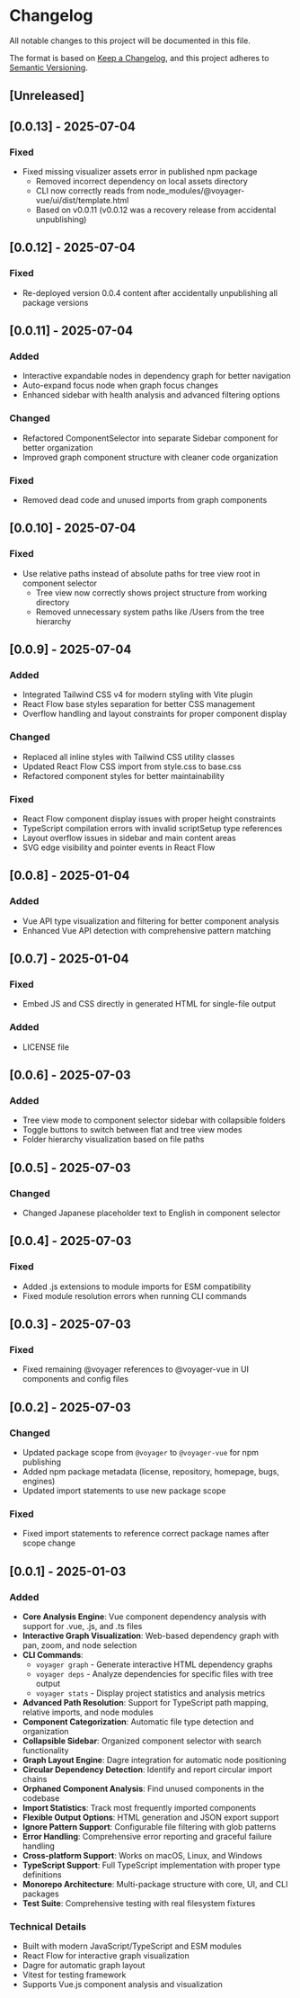 # Changelog

All notable changes to this project will be documented in this file.

The format is based on [Keep a Changelog](https://keepachangelog.com/en/1.0.0/),
and this project adheres to [Semantic Versioning](https://semver.org/spec/v2.0.0.html).

## [Unreleased]

## [0.0.13] - 2025-07-04

### Fixed
- Fixed missing visualizer assets error in published npm package
  - Removed incorrect dependency on local assets directory
  - CLI now correctly reads from node_modules/@voyager-vue/ui/dist/template.html
  - Based on v0.0.11 (v0.0.12 was a recovery release from accidental unpublishing)

## [0.0.12] - 2025-07-04

### Fixed
- Re-deployed version 0.0.4 content after accidentally unpublishing all package versions

## [0.0.11] - 2025-07-04

### Added
- Interactive expandable nodes in dependency graph for better navigation
- Auto-expand focus node when graph focus changes
- Enhanced sidebar with health analysis and advanced filtering options

### Changed
- Refactored ComponentSelector into separate Sidebar component for better organization
- Improved graph component structure with cleaner code organization

### Fixed
- Removed dead code and unused imports from graph components

## [0.0.10] - 2025-07-04

### Fixed
- Use relative paths instead of absolute paths for tree view root in component selector
  - Tree view now correctly shows project structure from working directory
  - Removed unnecessary system paths like /Users from the tree hierarchy

## [0.0.9] - 2025-07-04

### Added
- Integrated Tailwind CSS v4 for modern styling with Vite plugin
- React Flow base styles separation for better CSS management
- Overflow handling and layout constraints for proper component display

### Changed
- Replaced all inline styles with Tailwind CSS utility classes
- Updated React Flow CSS import from style.css to base.css
- Refactored component styles for better maintainability

### Fixed
- React Flow component display issues with proper height constraints
- TypeScript compilation errors with invalid scriptSetup type references
- Layout overflow issues in sidebar and main content areas
- SVG edge visibility and pointer events in React Flow

## [0.0.8] - 2025-01-04

### Added
- Vue API type visualization and filtering for better component analysis
- Enhanced Vue API detection with comprehensive pattern matching

## [0.0.7] - 2025-01-04

### Fixed
- Embed JS and CSS directly in generated HTML for single-file output

### Added
- LICENSE file

## [0.0.6] - 2025-07-03

### Added
- Tree view mode to component selector sidebar with collapsible folders
- Toggle buttons to switch between flat and tree view modes
- Folder hierarchy visualization based on file paths

## [0.0.5] - 2025-07-03

### Changed
- Changed Japanese placeholder text to English in component selector

## [0.0.4] - 2025-07-03

### Fixed
- Added .js extensions to module imports for ESM compatibility
- Fixed module resolution errors when running CLI commands

## [0.0.3] - 2025-07-03

### Fixed
- Fixed remaining @voyager references to @voyager-vue in UI components and config files

## [0.0.2] - 2025-07-03

### Changed
- Updated package scope from `@voyager` to `@voyager-vue` for npm publishing
- Added npm package metadata (license, repository, homepage, bugs, engines)
- Updated import statements to use new package scope

### Fixed
- Fixed import statements to reference correct package names after scope change

## [0.0.1] - 2025-01-03

### Added

- **Core Analysis Engine**: Vue component dependency analysis with support for .vue, .js, and .ts files
- **Interactive Graph Visualization**: Web-based dependency graph with pan, zoom, and node selection
- **CLI Commands**:
  - `voyager graph` - Generate interactive HTML dependency graphs
  - `voyager deps` - Analyze dependencies for specific files with tree output
  - `voyager stats` - Display project statistics and analysis metrics
- **Advanced Path Resolution**: Support for TypeScript path mapping, relative imports, and node modules
- **Component Categorization**: Automatic file type detection and organization
- **Collapsible Sidebar**: Organized component selector with search functionality
- **Graph Layout Engine**: Dagre integration for automatic node positioning
- **Circular Dependency Detection**: Identify and report circular import chains
- **Orphaned Component Analysis**: Find unused components in the codebase
- **Import Statistics**: Track most frequently imported components
- **Flexible Output Options**: HTML generation and JSON export support
- **Ignore Pattern Support**: Configurable file filtering with glob patterns
- **Error Handling**: Comprehensive error reporting and graceful failure handling
- **Cross-platform Support**: Works on macOS, Linux, and Windows
- **TypeScript Support**: Full TypeScript implementation with proper type definitions
- **Monorepo Architecture**: Multi-package structure with core, UI, and CLI packages
- **Test Suite**: Comprehensive testing with real filesystem fixtures

### Technical Details

- Built with modern JavaScript/TypeScript and ESM modules
- React Flow for interactive graph visualization
- Dagre for automatic graph layout
- Vitest for testing framework
- Supports Vue.js component analysis and visualization
